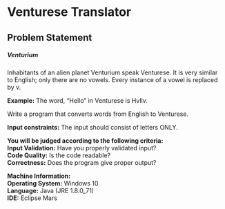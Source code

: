 # Venturese Translator

## Problem Statement
  
##### Venturium
Inhabitants of an alien planet Venturium speak Venturese. It is very similar to English; only there are no vowels. Every instance of a vowel is replaced by v.  
  
__Example:__ The word, “Hello” in Venturese is Hvllv.  
  
Write a program that converts words from English to Venturese.  
  
__Input constraints:__
The input should consist of letters ONLY.
  
__You will be judged according to the following criteria:__  
__Input Validation:__ Have you properly validated input?  
__Code Quality:__ Is the code readable?  
__Correctness:__ Does the program give proper output?  
  
__Machine Information:__  
__Operating System:__ Windows 10  
__Language:__ Java (JRE 1.8.0_71)  
__IDE:__ Eclipse Mars  
